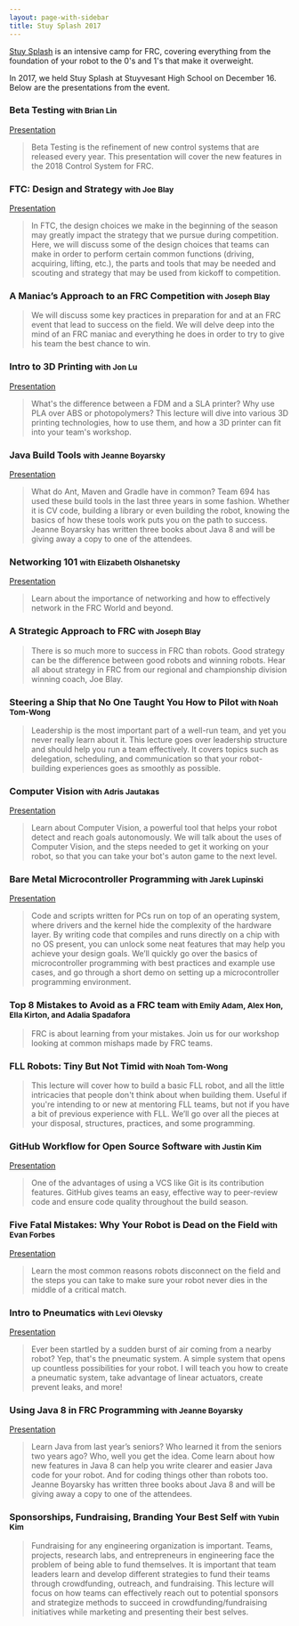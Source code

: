 ```yaml
---
layout: page-with-sidebar
title: Stuy Splash 2017
---
```


[Stuy Splash](/community/projects/stuysplash/) is an intensive camp for FRC, covering everything from the foundation of your robot to the 0's and 1's that make it overweight.

In 2017, we held Stuy Splash at Stuyvesant High School on December 16. Below are the presentations from the event.

### Beta Testing <small>with Brian Lin</small>
[Presentation](https://docs.google.com/presentation/d/1pf69A4-p_b-h4JZ9KodQE5IhOqCxhiyh4o81PRncSjE/edit?usp=sharing)

> Beta Testing is the refinement of new control systems that are released every year. This presentation will cover the new features in the 2018 Control System for FRC.

### FTC: Design and Strategy <small>with Joe Blay</small>
[Presentation](https://docs.google.com/presentation/d/12p6u4KrPqPsYTcmGFcLq70O40rvvVxBOFjtEKAxtIPk/edit?usp=sharing)

> In FTC, the design choices we make in the beginning of the season may greatly impact the strategy that we pursue during competition. Here, we will discuss some of the design choices that teams can make in order to perform certain common functions (driving, acquiring, lifting, etc.), the parts and tools that may be needed and scouting and strategy that may be used from kickoff to competition.

### A Maniac’s Approach to an FRC Competition <small>with Joseph Blay</small>
> We will discuss some key practices in preparation for and at an FRC event that lead to success on the field. We will delve deep into the mind of an FRC maniac and everything he does in order to try to give his team the best chance to win.

### Intro to 3D Printing <small>with Jon Lu</small>
[Presentation](
https://docs.google.com/presentation/d/1Vze8476anFM1utZV2J0OJ-krT0gGEkTcrWkNVtyE9A8/edit?usp=sharing)

> What's the difference between a FDM and a SLA printer? Why use PLA over ABS or photopolymers? This lecture will dive into various 3D printing technologies, how to use them, and how a 3D printer can fit into your team's workshop.

### Java Build Tools <small>with Jeanne Boyarsky</small>
[Presentation](https://docs.google.com/presentation/d/1uY1e___SWvf2SuoYcv6uK_usdcXHXvI2gwJ-UXrBSvY/edit?usp=sharing)

> What do Ant, Maven and Gradle have in common? Team 694 has used these build tools in the last three years in some fashion. Whether it is CV code, building a library or even building the robot, knowing the basics of how these tools work puts you on the path to success. Jeanne Boyarsky has written three books about Java 8 and will be giving away a copy to one of the attendees.

### Networking 101 <small>with Elizabeth Olshanetsky</small>
[Presentation](https://docs.google.com/presentation/d/1aKBUt6QO37T4UxzF7Q9--jIvQIT0g__Hp5du2jOF738/edit?usp=sharing)

> Learn about the importance of networking and how to effectively network in the FRC World and beyond.

### A Strategic Approach to FRC <small>with Joseph Blay</small>
> There is so much more to success in FRC than robots. Good strategy can be the difference between good robots and winning robots. Hear all about strategy in FRC from our regional and championship division winning coach, Joe Blay.

### Steering a Ship that No One Taught You How to Pilot <small>with Noah Tom-Wong</small>
> Leadership is the most important part of a well-run team, and yet you never really learn about it. This lecture goes over leadership structure and should help you run a team effectively. It covers topics such as delegation, scheduling, and communication so that your robot-building experiences goes as smoothly as possible.

### Computer Vision <small>with Adris Jautakas</small>
[Presentation](https://docs.google.com/presentation/d/15nIUgJT7RU4COfI9Yqk9uACz-bMqtx3cpUjMZ0F_YbQ/edit?usp=sharing)

> Learn about Computer Vision, a powerful tool that helps your robot detect and reach goals autonomously. We will talk about the uses of Computer Vision, and the steps needed to get it working on your robot, so that you can take your bot's auton game to the next level.

### Bare Metal Microcontroller Programming <small>with Jarek Lupinski</small>
[Presentation](https://docs.google.com/presentation/d/1jKidv__pbmm16-i3DMtRbtK-tWV-Q1HBJqlvdThi0zs/edit?usp=sharing)

> Code and scripts written for PCs run on top of an operating system, where drivers and the kernel hide the complexity of the hardware layer. By writing code that compiles and runs directly on a chip with no OS present, you can unlock some neat features that may help you achieve your design goals. We’ll quickly go over the basics of microcontroller programming with best practices and example use cases, and go through a short demo on setting up a microcontroller programming environment.

### Top 8 Mistakes to Avoid as a FRC team <small>with Emily Adam, Alex Hon, Ella Kirton, and Adalia Spadafora</small>
> FRC is about learning from your mistakes. Join us for our workshop looking at common mishaps made by FRC teams.

### FLL Robots: Tiny But Not Timid <small>with Noah Tom-Wong</small>
> This lecture will cover how to build a basic FLL robot, and all the little intricacies that people don't think about when building them. Useful if you're intending to or new at mentoring FLL teams, but not if you have a bit of previous experience with FLL. We’ll go over all the pieces at your disposal, structures, practices, and some programming.

### GitHub Workflow for Open Source Software <small>with Justin Kim</small>
[Presentation](https://docs.google.com/presentation/d/1fe6K-ugrINR1anumppdmy5clUeGv_TzrGn66e2xUstE/edit?usp=sharing)

> One of the advantages of using a VCS like Git is its contribution features. GitHub gives teams an easy, effective way to peer-review code and ensure code quality throughout the build season.

### Five Fatal Mistakes: Why Your Robot is Dead on the Field <small>with Evan Forbes</small>
[Presentation](https://docs.google.com/presentation/d/1tcrI3XbZPcJAUn9an1S5smc_v619o2s8YfDky0_kpGY/edit?usp=sharing)

> Learn the most common reasons robots disconnect on the field and the steps you can take to make sure your robot never dies in the middle of a critical match.

### Intro to Pneumatics <small>with Levi Olevsky</small>
[Presentation](https://docs.google.com/presentation/d/1gZ11QdUmwOMtq5KBM-8BguyIgiPTtRtrRM3t4nWcnkE/edit?usp=sharing)

> Ever been startled by a sudden burst of air coming from a nearby robot? Yep, that's the pneumatic system. A simple system that opens up countless possibilities for your robot. I will teach you how to create a pneumatic system, take advantage of linear actuators, create prevent leaks, and more!

### Using Java 8 in FRC Programming <small>with Jeanne Boyarsky</small>
[Presentation](https://docs.google.com/presentation/d/191o9M8kSr7wwmS1jdRsVJbT2ycd4DuLihDqjQcXngk0/edit?usp=sharing)

> Learn Java from last year’s seniors? Who learned it from the seniors two years ago? Who, well you get the idea. Come learn about how new features in Java 8 can help you write clearer and easier Java code for your robot. And for coding things other than robots too. Jeanne Boyarsky has written three books about Java 8 and will be giving away a copy to one of the attendees.

### Sponsorships, Fundraising, Branding Your Best Self <small>with Yubin Kim</small>

> Fundraising for any engineering organization is important. Teams, projects, research labs, and entrepreneurs in engineering face the problem of being able to fund themselves. It is important that team leaders learn and develop different strategies to fund their teams through crowdfunding, outreach, and fundraising. This lecture will focus on how teams can effectively reach out to potential sponsors and strategize methods to succeed in crowdfunding/fundraising initiatives while marketing and presenting their best selves.
